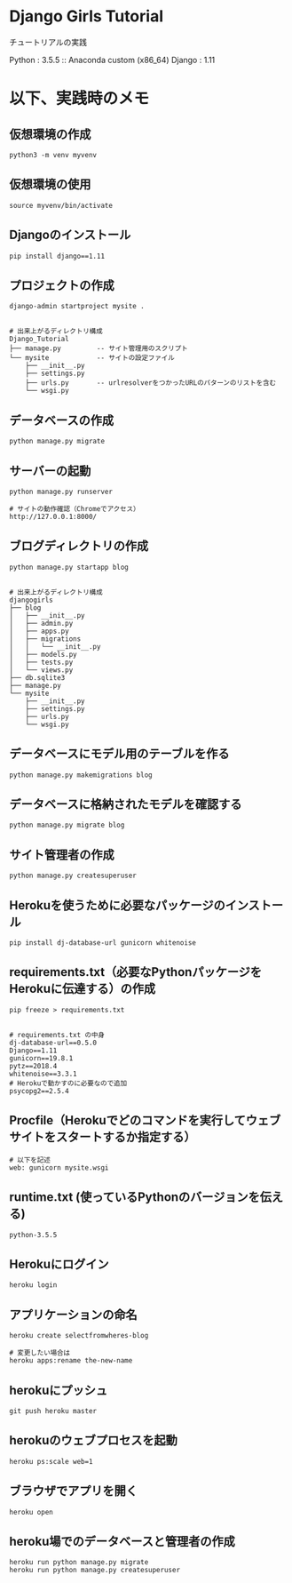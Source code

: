 # Django Girls Tutorial

チュートリアルの実践

Python  : 3.5.5 :: Anaconda custom (x86_64)
Django  : 1.11


# 以下、実践時のメモ

## 仮想環境の作成
```
python3 -m venv myvenv
```

## 仮想環境の使用
```
source myvenv/bin/activate
```

## Djangoのインストール
```
pip install django==1.11
```

## プロジェクトの作成
```
django-admin startproject mysite .


# 出来上がるディレクトリ構成
Django_Tutorial
├── manage.py         -- サイト管理用のスクリプト
└── mysite            -- サイトの設定ファイル
    ├── __init__.py
    ├── settings.py
    ├── urls.py       -- urlresolverをつかったURLのパターンのリストを含む
    └── wsgi.py
```

## データベースの作成
```
python manage.py migrate
```

## サーバーの起動
```
python manage.py runserver

# サイトの動作確認（Chromeでアクセス）
http://127.0.0.1:8000/
```

## ブログディレクトリの作成
```
python manage.py startapp blog


# 出来上がるディレクトリ構成
djangogirls
├── blog
│   ├── __init__.py
│   ├── admin.py
│   ├── apps.py
│   ├── migrations
│   │   └── __init__.py
│   ├── models.py
│   ├── tests.py
│   └── views.py
├── db.sqlite3
├── manage.py
└── mysite
    ├── __init__.py
    ├── settings.py
    ├── urls.py
    └── wsgi.py
```

## データベースにモデル用のテーブルを作る
```
python manage.py makemigrations blog
```

## データベースに格納されたモデルを確認する
```
python manage.py migrate blog
```

## サイト管理者の作成
```
python manage.py createsuperuser
```

## Herokuを使うために必要なパッケージのインストール
```
pip install dj-database-url gunicorn whitenoise
```

## requirements.txt（必要なPythonパッケージをHerokuに伝達する）の作成
```
pip freeze > requirements.txt


# requirements.txt の中身
dj-database-url==0.5.0
Django==1.11
gunicorn==19.8.1
pytz==2018.4
whitenoise==3.3.1
# Herokuで動かすのに必要なので追加
psycopg2==2.5.4
```

## Procfile（Herokuでどのコマンドを実行してウェブサイトをスタートするか指定する）
```
# 以下を記述
web: gunicorn mysite.wsgi
```

## runtime.txt (使っているPythonのバージョンを伝える)
```
python-3.5.5
```

## Herokuにログイン
```
heroku login
```

## アプリケーションの命名
```
heroku create selectfromwheres-blog

# 変更したい場合は
heroku apps:rename the-new-name
```

## herokuにプッシュ
```
git push heroku master
```

## herokuのウェブプロセスを起動
```
heroku ps:scale web=1
```

## ブラウザでアプリを開く
```
heroku open
```

## heroku場でのデータベースと管理者の作成
```
heroku run python manage.py migrate
heroku run python manage.py createsuperuser
```